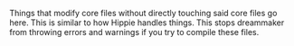 Things that modify core files without directly touching said core files go here. This is similar to how Hippie handles things.
This stops dreammaker from throwing errors and warnings if you try to compile these files.